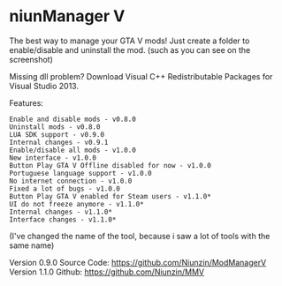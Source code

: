 # niunManager V
 The best way to manage your GTA V mods!
Just create a folder to enable/disable and uninstall the mod. (such as you can see on the screenshot)

Missing dll problem? Download Visual C++ Redistributable Packages for Visual Studio 2013.

Features:

    Enable and disable mods - v0.8.0
    Uninstall mods - v0.8.0
    LUA SDK support - v0.9.0
    Internal changes - v0.9.1
    Enable/disable all mods - v1.0.0
    New interface - v1.0.0
    Button Play GTA V Offline disabled for now - v1.0.0
    Portuguese language support - v1.0.0
    No internet connection - v1.0.0
    Fixed a lot of bugs - v1.0.0
    Button Play GTA V enabled for Steam users - v1.1.0*
    UI do not freeze anymore - v1.1.0*
    Internal changes - v1.1.0*
    Interface changes - v1.1.0*

(I've changed the name of the tool, because i saw a lot of tools with the same name)

Version 0.9.0 Source Code: https://github.com/Niunzin/ModManagerV
Version 1.1.0 Github: https://github.com/Niunzin/MMV 

